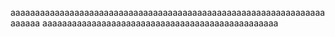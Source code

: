 aaaaaaaaaaaaaaaaaaaaaaaaaaaaaaaaaaaaaaaaaaaaaaaaaaaaaaaaaaaaaaaaaaaaaa
aaaaaaaaaaaaaaaaaaaaaaaaaaaaaaaaaaaaaaaaaaaaaaaa

